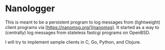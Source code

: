 # Nanologger

This is meant to be a persistent program to log messages from
(lightweight) client programs via [https://nanomsg.org/](nanomsg).
It started as a way to (centrally) log messages from stateless
fastcgi programs on OpenBSD.

I will try to implement sample clients in C, Go, Python, and Clojure.

